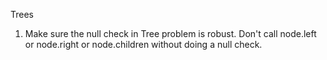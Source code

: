 Trees

1. Make sure the null check in Tree problem is robust. Don't call node.left or node.right or node.children without doing a null check.
